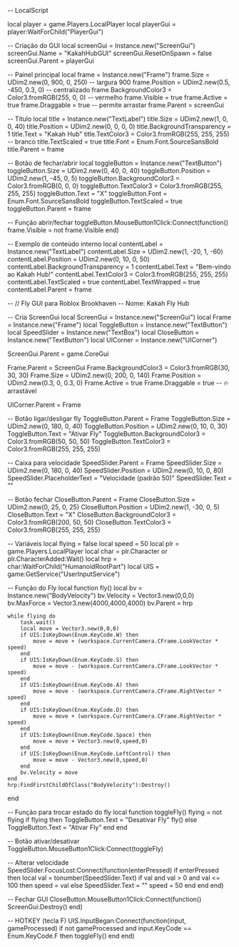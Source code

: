 -- LocalScript

local player = game.Players.LocalPlayer
local playerGui = player:WaitForChild("PlayerGui")

-- Criação do GUI
local screenGui = Instance.new("ScreenGui")
screenGui.Name = "KakahHubGUI"
screenGui.ResetOnSpawn = false
screenGui.Parent = playerGui

-- Painel principal
local frame = Instance.new("Frame")
frame.Size = UDim2.new(0, 900, 0, 250) -- largura 900
frame.Position = UDim2.new(0.5, -450, 0.3, 0) -- centralizado
frame.BackgroundColor3 = Color3.fromRGB(255, 0, 0) -- vermelho
frame.Visible = true
frame.Active = true
frame.Draggable = true -- permite arrastar
frame.Parent = screenGui

-- Título
local title = Instance.new("TextLabel")
title.Size = UDim2.new(1, 0, 0, 40)
title.Position = UDim2.new(0, 0, 0, 0)
title.BackgroundTransparency = 1
title.Text = "Kakah Hub"
title.TextColor3 = Color3.fromRGB(255, 255, 255) -- branco
title.TextScaled = true
title.Font = Enum.Font.SourceSansBold
title.Parent = frame

-- Botão de fechar/abrir
local toggleButton = Instance.new("TextButton")
toggleButton.Size = UDim2.new(0, 40, 0, 40)
toggleButton.Position = UDim2.new(1, -45, 0, 5)
toggleButton.BackgroundColor3 = Color3.fromRGB(0, 0, 0)
toggleButton.TextColor3 = Color3.fromRGB(255, 255, 255)
toggleButton.Text = "X"
toggleButton.Font = Enum.Font.SourceSansBold
toggleButton.TextScaled = true
toggleButton.Parent = frame

-- Função abrir/fechar
toggleButton.MouseButton1Click:Connect(function()
    frame.Visible = not frame.Visible
end)

-- Exemplo de conteúdo interno
local contentLabel = Instance.new("TextLabel")
contentLabel.Size = UDim2.new(1, -20, 1, -60)
contentLabel.Position = UDim2.new(0, 10, 0, 50)
contentLabel.BackgroundTransparency = 1
contentLabel.Text = "Bem-vindo ao Kakah Hub!"
contentLabel.TextColor3 = Color3.fromRGB(255, 255, 255)
contentLabel.TextScaled = true
contentLabel.TextWrapped = true
contentLabel.Parent = frame

-- // Fly GUI para Roblox Brookhaven
-- Nome: Kakah Fly Hub

-- Cria ScreenGui
local ScreenGui = Instance.new("ScreenGui")
local Frame = Instance.new("Frame")
local ToggleButton = Instance.new("TextButton")
local SpeedSlider = Instance.new("TextBox")
local CloseButton = Instance.new("TextButton")
local UICorner = Instance.new("UICorner")

ScreenGui.Parent = game.CoreGui

Frame.Parent = ScreenGui
Frame.BackgroundColor3 = Color3.fromRGB(30, 30, 30)
Frame.Size = UDim2.new(0, 200, 0, 140)
Frame.Position = UDim2.new(0.3, 0, 0.3, 0)
Frame.Active = true
Frame.Draggable = true -- 🔥 arrastável

UICorner.Parent = Frame

-- Botão ligar/desligar fly
ToggleButton.Parent = Frame
ToggleButton.Size = UDim2.new(0, 180, 0, 40)
ToggleButton.Position = UDim2.new(0, 10, 0, 30)
ToggleButton.Text = "Ativar Fly"
ToggleButton.BackgroundColor3 = Color3.fromRGB(50, 50, 50)
ToggleButton.TextColor3 = Color3.fromRGB(255, 255, 255)

-- Caixa para velocidade
SpeedSlider.Parent = Frame
SpeedSlider.Size = UDim2.new(0, 180, 0, 40)
SpeedSlider.Position = UDim2.new(0, 10, 0, 80)
SpeedSlider.PlaceholderText = "Velocidade (padrão 50)"
SpeedSlider.Text = ""

-- Botão fechar
CloseButton.Parent = Frame
CloseButton.Size = UDim2.new(0, 25, 0, 25)
CloseButton.Position = UDim2.new(1, -30, 0, 5)
CloseButton.Text = "X"
CloseButton.BackgroundColor3 = Color3.fromRGB(200, 50, 50)
CloseButton.TextColor3 = Color3.fromRGB(255, 255, 255)

-- Variáveis
local flying = false
local speed = 50
local plr = game.Players.LocalPlayer
local char = plr.Character or plr.CharacterAdded:Wait()
local hrp = char:WaitForChild("HumanoidRootPart")
local UIS = game:GetService("UserInputService")

-- Função do Fly
local function fly()
    local bv = Instance.new("BodyVelocity")
    bv.Velocity = Vector3.new(0,0,0)
    bv.MaxForce = Vector3.new(4000,4000,4000)
    bv.Parent = hrp

    while flying do
        task.wait()
        local move = Vector3.new(0,0,0)
        if UIS:IsKeyDown(Enum.KeyCode.W) then
            move = move + (workspace.CurrentCamera.CFrame.LookVector * speed)
        end
        if UIS:IsKeyDown(Enum.KeyCode.S) then
            move = move - (workspace.CurrentCamera.CFrame.LookVector * speed)
        end
        if UIS:IsKeyDown(Enum.KeyCode.A) then
            move = move - (workspace.CurrentCamera.CFrame.RightVector * speed)
        end
        if UIS:IsKeyDown(Enum.KeyCode.D) then
            move = move + (workspace.CurrentCamera.CFrame.RightVector * speed)
        end
        if UIS:IsKeyDown(Enum.KeyCode.Space) then
            move = move + Vector3.new(0,speed,0)
        end
        if UIS:IsKeyDown(Enum.KeyCode.LeftControl) then
            move = move - Vector3.new(0,speed,0)
        end
        bv.Velocity = move
    end
    hrp:FindFirstChildOfClass("BodyVelocity"):Destroy()
end

-- Função para trocar estado do fly
local function toggleFly()
    flying = not flying
    if flying then
        ToggleButton.Text = "Desativar Fly"
        fly()
    else
        ToggleButton.Text = "Ativar Fly"
    end
end

-- Botão ativar/desativar
ToggleButton.MouseButton1Click:Connect(toggleFly)

-- Alterar velocidade
SpeedSlider.FocusLost:Connect(function(enterPressed)
    if enterPressed then
        local val = tonumber(SpeedSlider.Text)
        if val and val > 0 and val <= 100 then
            speed = val
        else
            SpeedSlider.Text = ""
            speed = 50
        end
    end
end)

-- Fechar GUI
CloseButton.MouseButton1Click:Connect(function()
    ScreenGui:Destroy()
end)

-- HOTKEY (tecla F)
UIS.InputBegan:Connect(function(input, gameProcessed)
    if not gameProcessed and input.KeyCode == Enum.KeyCode.F then
        toggleFly()
    end
end)
